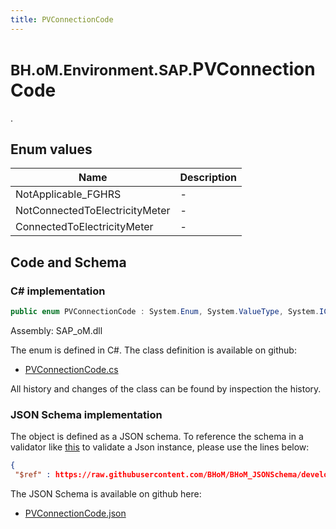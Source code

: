 ```yaml
---
title: PVConnectionCode
---
```


# <small>BH.oM.Environment.SAP.</small>**PVConnectionCode**

.

## Enum values

| Name            | Description                                                    |
|-----------------|----------------------------------------------------------------|
| NotApplicable_FGHRS |  -  |
| NotConnectedToElectricityMeter |  -  |
| ConnectedToElectricityMeter |  -  |


## Code and Schema

### C# implementation

``` C# title="C#"
public enum PVConnectionCode : System.Enum, System.ValueType, System.IComparable, System.ISpanFormattable, System.IFormattable, System.IConvertible
```

Assembly: SAP_oM.dll

The enum is defined in C#. The class definition is available on github:

- [PVConnectionCode.cs](https://github.com/BHoM/SAP_Toolkit/blob/develop/SAP_oM/Enums\PVConnectionCode.cs)

All history and changes of the class can be found by inspection the history.
### JSON Schema implementation

The object is defined as a JSON schema. To reference the schema in a validator like [this](https://www.jsonschemavalidator.net/) to validate a Json instance, please use the lines below:

``` json title="JSON Schema"
{
 "$ref" : https://raw.githubusercontent.com/BHoM/BHoM_JSONSchema/develop/SAP_oM/SAP/PVConnectionCode.json}
```

The JSON Schema is available on github here:

- [PVConnectionCode.json](https://github.com/BHoM/BHoM_JSONSchema/blob/develop/SAP_oM/SAP/PVConnectionCode.json)
